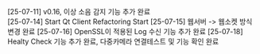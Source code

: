 [25-07-11] v0.16, 이상 소음 감지 기능 추가 완료  
[25-07-14] Start Qt Client Refactoring Start
[25-07-15] 웹서버 -> 웹소켓 방식 변경 완료
[25-07-16] OpenSSL이 적용된 Log 수신 기능 추가 완료
[25-07-18] Healty Check 기능 추가 완료, 다중카메라 연결테스트 및 기능 확인 완료